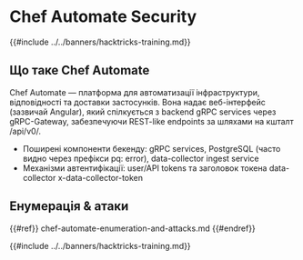 # Chef Automate Security

{{#include ../../banners/hacktricks-training.md}}

## Що таке Chef Automate

Chef Automate — платформа для автоматизації інфраструктури, відповідності та доставки застосунків. Вона надає веб-інтерфейс (зазвичай Angular), який спілкується з backend gRPC services через gRPC-Gateway, забезпечуючи REST-like endpoints за шляхами на кшталт /api/v0/.

- Поширені компоненти бекенду: gRPC services, PostgreSQL (часто видно через префікси pq: error), data-collector ingest service
- Механізми автентифікації: user/API tokens та заголовок токена data-collector x-data-collector-token

## Енумерація & атаки

{{#ref}}
chef-automate-enumeration-and-attacks.md
{{#endref}}

{{#include ../../banners/hacktricks-training.md}}
